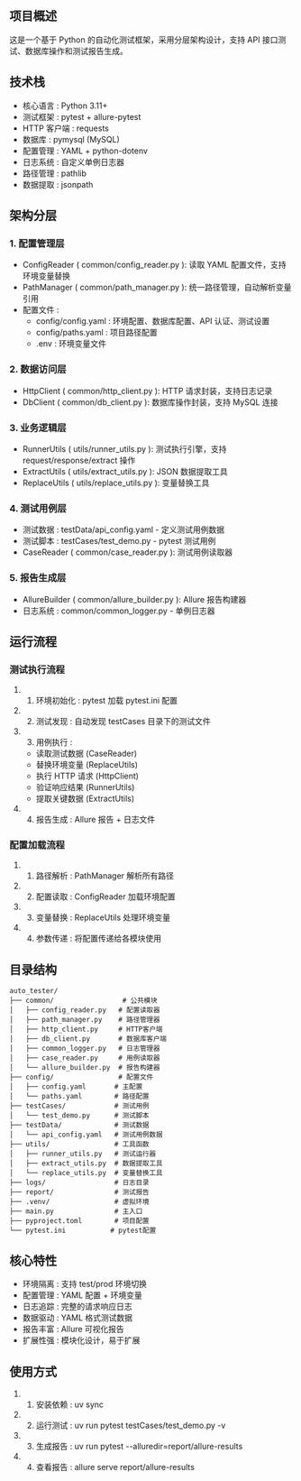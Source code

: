 ## 项目概述

这是一个基于 Python 的自动化测试框架，采用分层架构设计，支持 API 接口测试、数据库操作和测试报告生成。

## 技术栈

- 核心语言 : Python 3.11+
- 测试框架 : pytest + allure-pytest
- HTTP 客户端 : requests
- 数据库 : pymysql (MySQL)
- 配置管理 : YAML + python-dotenv
- 日志系统 : 自定义单例日志器
- 路径管理 : pathlib
- 数据提取 : jsonpath

## 架构分层

### 1. 配置管理层

- ConfigReader ( common/config_reader.py ): 读取 YAML 配置文件，支持环境变量替换
- PathManager ( common/path_manager.py ): 统一路径管理，自动解析变量引用
- 配置文件 :
  - config/config.yaml : 环境配置、数据库配置、API 认证、测试设置
  - config/paths.yaml : 项目路径配置
  - .env : 环境变量文件

### 2. 数据访问层

- HttpClient ( common/http_client.py ): HTTP 请求封装，支持日志记录
- DbClient ( common/db_client.py ): 数据库操作封装，支持 MySQL 连接

### 3. 业务逻辑层

- RunnerUtils ( utils/runner_utils.py ): 测试执行引擎，支持 request/response/extract 操作
- ExtractUtils ( utils/extract_utils.py ): JSON 数据提取工具
- ReplaceUtils ( utils/replace_utils.py ): 变量替换工具

### 4. 测试用例层

- 测试数据 : testData/api_config.yaml - 定义测试用例数据
- 测试脚本 : testCases/test_demo.py - pytest 测试用例
- CaseReader ( common/case_reader.py ): 测试用例读取器

### 5. 报告生成层

- AllureBuilder ( common/allure_builder.py ): Allure 报告构建器
- 日志系统 : common/common_logger.py - 单例日志器

## 运行流程

### 测试执行流程

1. 1. 环境初始化 : pytest 加载 pytest.ini 配置
2. 2. 测试发现 : 自动发现 testCases 目录下的测试文件
3. 3. 用例执行 :
   - 读取测试数据 (CaseReader)
   - 替换环境变量 (ReplaceUtils)
   - 执行 HTTP 请求 (HttpClient)
   - 验证响应结果 (RunnerUtils)
   - 提取关键数据 (ExtractUtils)
4. 4. 报告生成 : Allure 报告 + 日志文件

### 配置加载流程

1. 1. 路径解析 : PathManager 解析所有路径
2. 2. 配置读取 : ConfigReader 加载环境配置
3. 3. 变量替换 : ReplaceUtils 处理环境变量
4. 4. 参数传递 : 将配置传递给各模块使用

## 目录结构

```
auto_tester/
├── common/                 # 公共模块
│   ├── config_reader.py   # 配置读取器
│   ├── path_manager.py    # 路径管理器
│   ├── http_client.py     # HTTP客户端
│   ├── db_client.py       # 数据库客户端
│   ├── common_logger.py   # 日志管理器
│   ├── case_reader.py     # 用例读取器
│   └── allure_builder.py  # 报告构建器
├── config/                # 配置文件
│   ├── config.yaml       # 主配置
│   └── paths.yaml        # 路径配置
├── testCases/            # 测试用例
│   └── test_demo.py      # 测试脚本
├── testData/             # 测试数据
│   └── api_config.yaml   # 测试用例数据
├── utils/                # 工具函数
│   ├── runner_utils.py   # 测试运行器
│   ├── extract_utils.py  # 数据提取工具
│   └── replace_utils.py  # 变量替换工具
├── logs/                 # 日志目录
├── report/               # 测试报告
├── .venv/                # 虚拟环境
├── main.py               # 主入口
├── pyproject.toml        # 项目配置
└── pytest.ini           # pytest配置
```

## 核心特性

- 环境隔离 : 支持 test/prod 环境切换
- 配置管理 : YAML 配置 + 环境变量
- 日志追踪 : 完整的请求响应日志
- 数据驱动 : YAML 格式测试数据
- 报告丰富 : Allure 可视化报告
- 扩展性强 : 模块化设计，易于扩展

## 使用方式

1. 1. 安装依赖 : uv sync
2. 2. 运行测试 : uv run pytest testCases/test_demo.py -v
3. 3. 生成报告 : uv run pytest --alluredir=report/allure-results
4. 4. 查看报告 : allure serve report/allure-results

